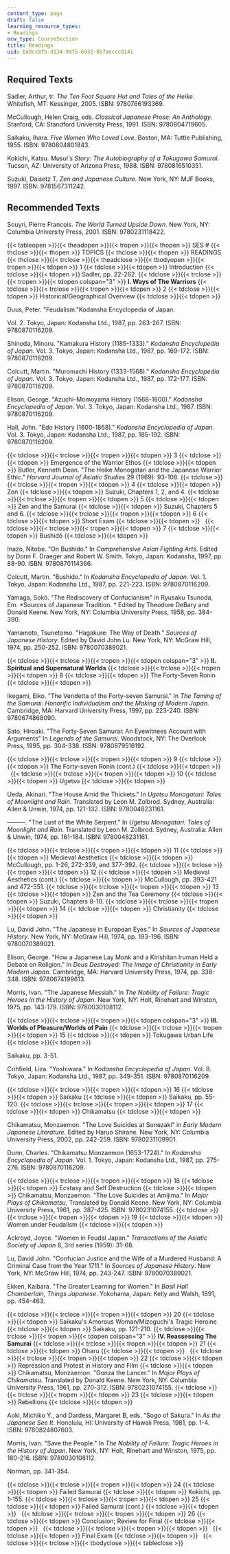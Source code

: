 ```yaml
---
content_type: page
draft: false
learning_resource_types:
- Readings
ocw_type: CourseSection
title: Readings
uid: ba9cc8fb-d134-9df5-6932-857aeccc0141
---
```

## Required Texts

Sadler, Arthur, tr. *The Ten Foot Square Hut and Tales of the Heike*. Whitefish, MT: Kessinger, 2005. ISBN: 9780766193369.

McCullough, Helen Craig, eds. *Classical Japanese Prose: An Anthology*. Stanford, CA: Standford University Press, 1991. ISBN: 9780804719605.

Saikaku, Ihara. *Five Women Who Loved Love*. Boston, MA: Tuttle Publishing, 1955. ISBN: 9780804801843.

Kokichi, Katsu. *Musui's Story: The Autobiography of a Tokugawa Samurai*. Tucson, AZ: University of Arizona Press, 1988. ISBN: 9780816510351.

Suzuki, Daisetz T. *Zen and Japanese Culture*. New York, NY: MJF Books, 1997. ISBN: 9781567311242.

## Recommended Texts

Souyri, Pierre Francois. *The World Turned Upside Down*. New York, NY: Columbia University Press, 2001. ISBN: 9780231118422.

{{< tableopen >}}{{< theadopen >}}{{< tropen >}}{{< thopen >}}
SES #
{{< thclose >}}{{< thopen >}}
TOPICS
{{< thclose >}}{{< thopen >}}
READINGS
{{< thclose >}}{{< trclose >}}{{< theadclose >}}{{< tbodyopen >}}{{< tropen >}}{{< tdopen >}}
1
{{< tdclose >}}{{< tdopen >}}
Introduction
{{< tdclose >}}{{< tdopen >}}
Sadler, pp. 22-262.
{{< tdclose >}}{{< trclose >}}{{< tropen >}}{{< tdopen colspan="3" >}}
**I. Ways of The Warriors**
{{< tdclose >}}{{< trclose >}}{{< tropen >}}{{< tdopen >}}
2
{{< tdclose >}}{{< tdopen >}}
Historical/Geographical Overview
{{< tdclose >}}{{< tdopen >}}

Duus, Peter. "Feudalism."Kodansha Encyclopedia of Japan. 

 Vol. 2. Tokyo, Japan: Kodansha Ltd., 1987, pp. 263-267. ISBN: 9780870116209.

Shinoda, Minoru. "Kamakura History (1185-1333)." *Kodansha Encyclopedia of Japan.* Vol. 3. Tokyo, Japan: Kodansha Ltd., 1987, pp. 169-172. ISBN: 9780870116209.

Colcutt, Martin. "Muromachi History (1333-1568)." *Kodansha Encyclopedia of Japan.* Vol. 3. Tokyo, Japan: Kodansha Ltd., 1987, pp. 172-177. ISBN: 9780870116209.

Elison, George. "Azuchi-Momoyama History (1568-1600)." *Kodansha Encyclopedia of Japan.* Vol. 3. Tokyo, Japan: Kodansha Ltd., 1987. ISBN: 9780870116209.

Hall, John. "Edo History (1600-1868)." *Kodansha Encyclopedia of Japan.* Vol. 3. Tokyo, Japan: Kodansha Ltd., 1987, pp. 185-192. ISBN: 9780870116209.

{{< tdclose >}}{{< trclose >}}{{< tropen >}}{{< tdopen >}}
3
{{< tdclose >}}{{< tdopen >}}
Emergence of the Warrior Ethos
{{< tdclose >}}{{< tdopen >}}
Butler, Kenneth Dean. "The Heike Monogatari and the Japanese Warrior Ethic." *Harvard Journal of Asiatic Studies* 29 (1969): 93-108.
{{< tdclose >}}{{< trclose >}}{{< tropen >}}{{< tdopen >}}
4
{{< tdclose >}}{{< tdopen >}}
Zen
{{< tdclose >}}{{< tdopen >}}
Suzuki, Chapters 1, 2, and 4.
{{< tdclose >}}{{< trclose >}}{{< tropen >}}{{< tdopen >}}
5
{{< tdclose >}}{{< tdopen >}}
Zen and the Samurai
{{< tdclose >}}{{< tdopen >}}
Suzuki, Chapters 5 and 6.
{{< tdclose >}}{{< trclose >}}{{< tropen >}}{{< tdopen >}}
6
{{< tdclose >}}{{< tdopen >}}
Short Exam
{{< tdclose >}}{{< tdopen >}}
 
{{< tdclose >}}{{< trclose >}}{{< tropen >}}{{< tdopen >}}
7
{{< tdclose >}}{{< tdopen >}}
Bushidô
{{< tdclose >}}{{< tdopen >}}

Inazo, Nitobe. "On Bushido." In *Comprehensive Asian Fighting Arts*. Edited by Donn F. Draeger and Robert W. Smith. Tokyo, Japan: Kodansha, 1997, pp. 88-90. ISBN: 9780870114366.

Colcutt, Martin. "Bushido." In *Kodansha Encyclopedia of Japan.* Vol. 1. Tokyo, Japan: Kodansha Ltd., 1987, pp. 221-223. ISBN: 9780870116209.

Yamaga, Sokō. "The Rediscovery of Confucianism" in Ryusaku Tsunoda, Em. *Sources of Japanese Tradition. * Edited by Theodore DeBary and Donald Keene. New York, NY: Columbia University Press, 1958, pp. 384-390.

Yamamoto, Tsunetomo. "Hagakure: The Way of Death." *Sources of Japanese History*. Edited by David John Lu. New York, NY: McGraw Hill, 1974, pp. 250-252. ISBN: 9780070389021.

{{< tdclose >}}{{< trclose >}}{{< tropen >}}{{< tdopen colspan="3" >}}
**II. Spiritual and Supernatural Worlds**
{{< tdclose >}}{{< trclose >}}{{< tropen >}}{{< tdopen >}}
8
{{< tdclose >}}{{< tdopen >}}
The Forty-Seven Ronin
{{< tdclose >}}{{< tdopen >}}

Ikegami, Eiko. "The Vendetta of the Forty-seven Samurai." In *The Taming of the Samurai: Honorific Individualism and the Making of Modern Japan*. Cambridge, MA: Harvard University Press, 1997, pp. 223-240. ISBN: 9780674868090.

Sato, Hiroaki. "The Forty-Seven Samurai: An Eyewitnees Account with Arguments" In *Legends of the Samurai*. Woodstock, NY: The Overlook Press, 1995, pp. 304-338. ISBN: 9780879516192.

{{< tdclose >}}{{< trclose >}}{{< tropen >}}{{< tdopen >}}
9
{{< tdclose >}}{{< tdopen >}}
The Forty-seven Ronin (cont.)
{{< tdclose >}}{{< tdopen >}}
 
{{< tdclose >}}{{< trclose >}}{{< tropen >}}{{< tdopen >}}
10
{{< tdclose >}}{{< tdopen >}}
Ugetsu
{{< tdclose >}}{{< tdopen >}}

Ueda, Akinari. "The House Amid the Thickets." In *Ugetsu Monogatari: Tales of Moonlight and Rain.* Translated by Leon M. Zolbrod. Sydney, Australia: Allen & Unwin, 1974, pp. 121-132. ISBN: 9780048231161.

———. "The Lust of the White Serpent." In *Ugetsu Monogatari: Tales of Moonlight and Rain.* Translated by Leon M. Zolbrod. Sydney, Australia: Allen & Unwin, 1974, pp. 161-184. ISBN: 9780048231161.

{{< tdclose >}}{{< trclose >}}{{< tropen >}}{{< tdopen >}}
11
{{< tdclose >}}{{< tdopen >}}
Medieval Aesthetics
{{< tdclose >}}{{< tdopen >}}
McCullough, pp. 1-26, 272-339, and 377-392.
{{< tdclose >}}{{< trclose >}}{{< tropen >}}{{< tdopen >}}
12
{{< tdclose >}}{{< tdopen >}}
Medieval Aesthetics (cont.)
{{< tdclose >}}{{< tdopen >}}
McCullough, pp. 393-421 and 472-551.
{{< tdclose >}}{{< trclose >}}{{< tropen >}}{{< tdopen >}}
13
{{< tdclose >}}{{< tdopen >}}
Zen and the Tea Ceremony
{{< tdclose >}}{{< tdopen >}}
Suzuki, Chapters 8-10.
{{< tdclose >}}{{< trclose >}}{{< tropen >}}{{< tdopen >}}
14
{{< tdclose >}}{{< tdopen >}}
Christianity
{{< tdclose >}}{{< tdopen >}}

Lu, David John. "The Japanese in European Eyes." In *Sources of Japanese History*. New York, NY: McGraw Hill, 1974, pp. 193-196. ISBN: 9780070389021.

Elison, George. "How a Japanese Lay Monk and a Kirishitan Iruman Held a Debate on Religion." In *Deus Destroyed: The Image of Christianity in Early Modern Japan*. Cambridge, MA: Harvard University Press, 1974, pp. 338-348. ISBN: 9780674199613.

Morris, Ivan. "The Japanese Messiah." In *The Nobility of Failure: Tragic Heroes in the History of Japan*. New York, NY: Holt, Rinehart and Winston, 1975, pp. 143-179. ISBN: 9780030108112.

{{< tdclose >}}{{< trclose >}}{{< tropen >}}{{< tdopen colspan="3" >}}
**III. Worlds of Pleasure/Worlds of Pain**
{{< tdclose >}}{{< trclose >}}{{< tropen >}}{{< tdopen >}}
15
{{< tdclose >}}{{< tdopen >}}
Tokugawa Urban Life
{{< tdclose >}}{{< tdopen >}}

Saikaku, pp. 3-51.

Crihfield, Liza. "Yoshiwara." In *Kodansha Encyclopedia of Japan*. Vol. 8. Tokyo, Japan: Kodansha Ltd., 1987, pp. 349-351. ISBN: 9780870116209.

{{< tdclose >}}{{< trclose >}}{{< tropen >}}{{< tdopen >}}
16
{{< tdclose >}}{{< tdopen >}}
Saikaku
{{< tdclose >}}{{< tdopen >}}
Saikaku, pp. 55-120.
{{< tdclose >}}{{< trclose >}}{{< tropen >}}{{< tdopen >}}
17
{{< tdclose >}}{{< tdopen >}}
Chikamatsu
{{< tdclose >}}{{< tdopen >}}

Chikamatsu, Monzaemon. "The Love Suicides at Sonezaki" in *Early Modern Japanese Literature*. Edited by Haruo Shirane. New York, NY: Columbia University Press, 2002, pp. 242-259. ISBN: 9780231109901.

Dunn, Charles. "Chikamatsu Monzaemon (1653-1724)." In *Kodansha Encyclopedia of Japan*. Vol. 1. Tokyo, Japan: Kodansha Ltd., 1987, pp. 275-276. ISBN: 9780870116209.

{{< tdclose >}}{{< trclose >}}{{< tropen >}}{{< tdopen >}}
18
{{< tdclose >}}{{< tdopen >}}
Ecstasy and Self Destruction
{{< tdclose >}}{{< tdopen >}}
Chikamatsu, Monzaemon. "The Love Suicides at Amijima." In *Major Plays of Chikamatsu*, Translated by Donald Keene. New York, NY: Columbia University Press, 1961, pp. 387-425. ISBN: 9780231074155.
{{< tdclose >}}{{< trclose >}}{{< tropen >}}{{< tdopen >}}
19
{{< tdclose >}}{{< tdopen >}}
Women under Feudalism
{{< tdclose >}}{{< tdopen >}}

Ackroyd, Joyce. "Women in Feudal Japan." *Transactions of the Asiatic Society of Japan* 8, 3rd series (1959): 31-68.

Lu, David John. "Confucian Justice and the Wife of a Murdered Husband: A Criminal Case from the Year 1711." In *Sources of Japanese History*. New York, NY: McGraw Hill, 1974, pp. 243-247. ISBN: 9780070389021.

Ekken, Kaibara. "The Greater Learning for Women." In *Basil Hall Chamberlain, Things Japanese*. Yokohama, Japan: Kelly and Walsh, 1891, pp. 454-463.

{{< tdclose >}}{{< trclose >}}{{< tropen >}}{{< tdopen >}}
20
{{< tdclose >}}{{< tdopen >}}
Saikaku's Amorous Woman/Mizoguchi's Tragic Heroine
{{< tdclose >}}{{< tdopen >}}
Saikaku, pp. 121-210.
{{< tdclose >}}{{< trclose >}}{{< tropen >}}{{< tdopen colspan="3" >}}
**IV. Reassessing The Samurai**
{{< tdclose >}}{{< trclose >}}{{< tropen >}}{{< tdopen >}}
21
{{< tdclose >}}{{< tdopen >}}
Oharu
{{< tdclose >}}{{< tdopen >}}
 
{{< tdclose >}}{{< trclose >}}{{< tropen >}}{{< tdopen >}}
22
{{< tdclose >}}{{< tdopen >}}
Repression and Protest in History and Film
{{< tdclose >}}{{< tdopen >}}
Chikamatsu, Monzaemon. "Gonza the Lancer." In *Major Plays of Chikamatsu*. Translated by Donald Keene. New York, NY: Columbia University Press, 1961, pp. 270-312. ISBN: 9780231074155.
{{< tdclose >}}{{< trclose >}}{{< tropen >}}{{< tdopen >}}
23
{{< tdclose >}}{{< tdopen >}}
Rebellions
{{< tdclose >}}{{< tdopen >}}

Aoki, Michiko Y., and Dardess, Margaret B, eds. "Sogo of Sakura." In *As the Japanese See It*. Honolulu, HI: University of Hawaii Press, 1981, pp. 1-4. ISBN: 9780824807603.

Morris, Ivan. "Save the People." In *The Nobility of Failure: Tragic Heroes in the History of Japan*. New York, NY: Holt, Rinehart and Winston, 1975, pp. 180-216. ISBN: 9780030108112.

Norman, pp. 341-354.

{{< tdclose >}}{{< trclose >}}{{< tropen >}}{{< tdopen >}}
24
{{< tdclose >}}{{< tdopen >}}
Failed Samurai
{{< tdclose >}}{{< tdopen >}}
Kokichi, pp. 1-155.
{{< tdclose >}}{{< trclose >}}{{< tropen >}}{{< tdopen >}}
25
{{< tdclose >}}{{< tdopen >}}
Failed Samurai (cont.)
{{< tdclose >}}{{< tdopen >}}
 
{{< tdclose >}}{{< trclose >}}{{< tropen >}}{{< tdopen >}}
26
{{< tdclose >}}{{< tdopen >}}
Conclusion; Review for Final
{{< tdclose >}}{{< tdopen >}}
 
{{< tdclose >}}{{< trclose >}}{{< tropen >}}{{< tdopen >}}
 
{{< tdclose >}}{{< tdopen >}}
Final Exam
{{< tdclose >}}{{< tdopen >}}
 
{{< tdclose >}}{{< trclose >}}{{< tbodyclose >}}{{< tableclose >}}